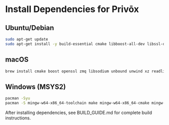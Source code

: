 # Install Dependencies for Privōx

## Ubuntu/Debian

```bash
sudo apt-get update
sudo apt-get install -y build-essential cmake libboost-all-dev libssl-dev libzmq3-dev libunbound-dev libsodium-dev libunwind8-dev liblzma-dev libreadline6-dev libldns-dev libexpat1-dev libgtest-dev doxygen graphviz libhidapi-dev libusb-1.0-0-dev libprotobuf-dev protobuf-compiler
```

## macOS

```bash
brew install cmake boost openssl zmq libsodium unbound unwind xz readline ldns expat hidapi libusb protobuf
```

## Windows (MSYS2)

```bash
pacman -Syu
pacman -S mingw-w64-x86_64-toolchain make mingw-w64-x86_64-cmake mingw-w64-x86_64-boost mingw-w64-x86_64-openssl mingw-w64-x86_64-zeromq mingw-w64-x86_64-libsodium mingw-w64-x86_64-hidapi mingw-w64-x86_64-protobuf mingw-w64-x86_64-libusb mingw-w64-x86_64-unbound git
```

After installing dependencies, see BUILD_GUIDE.md for complete build instructions.

